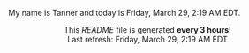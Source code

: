My name is Tanner and today is Friday, March 29, 2:19 AM EDT.

<p align="center">This <i>README</i> file is generated <b>every 3 hours</b>!</br>Last refresh: Friday, March 29, 2:19 AM EDT<br /></p>
